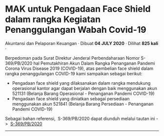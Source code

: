 MAK untuk Pengadaan Face Shield dalam rangka Kegiatan Penanggulangan Wabah Covid-19
===================================================================================

Akuntansi dan Pelaporan Keuangan · Dibuat **04 JULY 2020** · Dilihat **825 kali** ·

Berpedoman pada Surat Direktur Jenderal Perbendaharaan Nomor S-369/PB/2020 hal Pemutakhiran Akun Dalam Rangka Penanganan Pandemi Corona Virus Disease 2019 (COVID-19), atas pembelian face shield dalam rangka penanggulangan COVID-19 kami sampaikan sebagai berikut:

*   Pengadaan face shield yang dilaksanakan dalam rangka mendukung operasional kantor agar dapat berjalan dengan baik menggunakan akun 521131 (Belanja Barang Operasional - Penanganan Pandemi COVID-19)
*   Pengadaan face shield yang diniatkan sebagai persediaan menggunakan akun 521841 (Belanja Barang Persediaan - Penanganan Pandemi COVID-19)

Sebagai bahan referensi,  S-369/PB/2020 dapat diunduh melalui tautan ini ->  [S-369/PB/2020](https://hai.kemenkeu.go.id/file.php/15036ZZTBJAWSAH15035265CC613BT/s_369_pb_2020.pdf)  
[](https://hai.kemenkeu.go.id/file.php/14854QGPBATHGGA1485391583332CT/S-536_PB_2020-Rilis-Aplikasi-SAIBA-SIMAK-BMN-Persediaan-Panduan-Teknis-2020.pdf)  

  
  
  

* * *